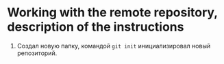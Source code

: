 # Working with the remote repository, description of the instructions
1. Создал новую папку, командой `git init` инициализировал новый репозиторий.